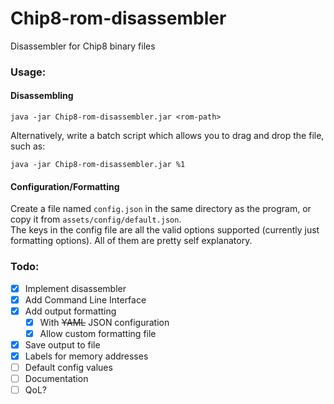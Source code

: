 # Chip8-rom-disassembler
Disassembler for Chip8 binary files  

### Usage:
#### Disassembling
    java -jar Chip8-rom-disassembler.jar <rom-path>

Alternatively, write a batch script which allows you to drag and drop the file, such as:

    java -jar Chip8-rom-disassembler.jar %1
    
#### Configuration/Formatting
Create a file named `config.json` in the same directory as the program, or copy it from `assets/config/default.json`.  
The keys in the config file are all the valid options supported (currently just formatting options). All of them are pretty self explanatory.

### Todo:
  - [x] Implement disassembler
  - [x] Add Command Line Interface
  - [x] Add output formatting
    - [x] With ~~YAML~~ JSON configuration
    - [x] Allow custom formatting file
  - [x] Save output to file
  - [x] Labels for memory addresses
  - [ ] Default config values
  - [ ] Documentation
  - [ ] QoL?
